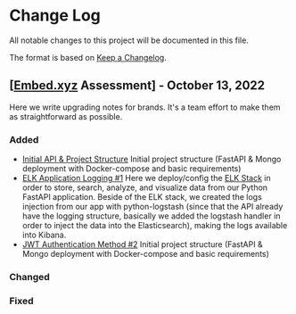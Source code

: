 # Change Log

All notable changes to this project will be documented in this file.

The format is based on [Keep a Changelog](http://keepachangelog.com/).

## [[Embed.xyz](https://embed.xyz) Assessment] - October 13, 2022

Here we write upgrading notes for brands. It's a team effort to make them as
straightforward as possible.

### Added

- [Initial API & Project Structure](https://github.com/kevencript/embed-backend-devops/commit/5bc6bb790bf645f63f62173fa7534b10e047656a)
  Initial project structure (FastAPI & Mongo deployment with Docker-compose and basic requirements)
- [ELK Application Logging #1](https://github.com/kevencript/embed-backend-devops/commit/4bfbbb5b8ea410b221f8f8f9d07d6982ebb61a26)
  Here we deploy/config the [ELK Stack](https://www.elastic.co/pt/elastic-stack/) in order to store, search, analyze, and visualize data from our Python FastAPI application.
  Beside of the ELK stack, we created the logs injection from our app with python-logstash (since that the API already have the logging structure, basically we added the logstash handler in order to inject the data into the Elasticsearch), making the logs available into Kibana.
- [JWT Authentication Method #2](https://github.com/kevencript/embed-backend-devops/CHANGE-ME)
  Initial project structure (FastAPI & Mongo deployment with Docker-compose and basic requirements)

### Changed

### Fixed
